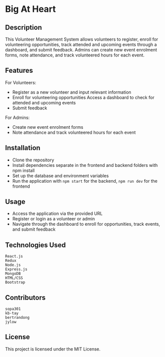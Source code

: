 # Big At Heart

## Description

This Volunteer Management System allows volunteers to register, enroll for volunteering opportunities, track attended and upcoming events through a dashboard, and submit feedback. Admins can create new event enrolment forms, note attendance, and track volunteered hours for each event.

## Features

For Volunteers:

- Register as a new volunteer and input relevant information
- Enroll for volunteering opportunities
  Access a dashboard to check for attended and upcoming events
- Submit feedback

For Admins:

- Create new event enrolment forms
- Note attendance and track volunteered hours for each event

## Installation

- Clone the repository
- Install dependencies separate in the frontend and backend folders with npm install
- Set up the database and environment variables
- Run the application with `npm start` for the backend, `npm run dev` for the frontend

## Usage

- Access the application via the provided URL
- Register or login as a volunteer or admin
- Navigate through the dashboard to enroll for opportunities, track events, and submit feedback

## Technologies Used

    React.js
    Redux
    Node.js
    Express.js
    MongoDB
    HTML/CSS
    Bootstrap

## Contributors

    sopa301
    kb-tay
    bertrandong
    jylow

## License

This project is licensed under the MIT License.
